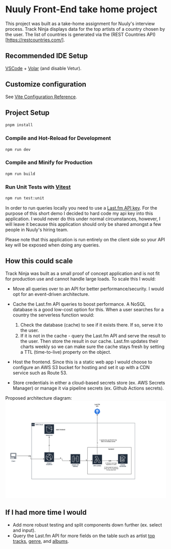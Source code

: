 # Nuuly Front-End take home project

This project was built as a take-home assignment for Nuuly's interview process. Track Ninja displays data for the top artists of a country chosen by the user. The list of countries is generated via the (REST Countries API)[https://restcountries.com/].

## Recommended IDE Setup

[VSCode](https://code.visualstudio.com/) + [Volar](https://marketplace.visualstudio.com/items?itemName=Vue.volar) (and disable Vetur).

## Customize configuration

See [Vite Configuration Reference](https://vite.dev/config/).

## Project Setup

```sh
pnpm install
```

### Compile and Hot-Reload for Development

```sh
npm run dev
```

### Compile and Minify for Production

```sh
npm run build
```

### Run Unit Tests with [Vitest](https://vitest.dev/)

```sh
npm run test:unit
```

In order to run queries locally you need to use a [Last.fm API key](https://www.last.fm/api/authentication). For the purpose of this short demo I decided to hard code my api key into this application. I would never do this under normal circumstances, however, I will leave it because this application should only be shared amongst a few people in Nuuly's hiring team.

Please note that this application is run entirely on the client side so your API key will be exposed when doing any queries.

## How this could scale

Track Ninja was built as a small proof of concept application and is not fit for production use and cannot handle large loads. To scale this I would:

- Move all queries over to an API for better performance/security. I would opt for an event-driven architecture.

- Cache the Last.fm API queries to boost performance. A NoSQL database is a good low-cost option for this. When a user searches for a country the serverless function would:
    1. Check the database (cache) to see if it exists there. If so, serve it to the user.
    2. If it is not in the cache - query the Last.fm API and serve the result to the user. Then store the result in our cache. Last.fm updates their charts weekly so we can make sure the cache stays fresh by setting a TTL (time-to-live) property on the object.

- Host the frontend. Since this is a static web app I would choose to configure an AWS S3 bucket for hosting and set it up with a CDN service such as Route 53.
- Store credentials in either a cloud-based secrets store (ex. AWS Secrets Manager) or manage it via pipeline secrets (ex. Github Actions secrets).

Proposed architecture diagram:
![architecture diagram](./src/assets/TrackNinja.drawio_final.png)

## If I had more time I would

- Add more robust testing and split components down further (ex. select and input).
- Query the Last.fm API for more fields on the table such as artist [top tracks](https://www.last.fm/api/show/artist.getTopTracks), [genre](https://www.last.fm/api/show/artist.getTopTags), and [albums](https://www.last.fm/api/show/artist.getTopAlbums).
